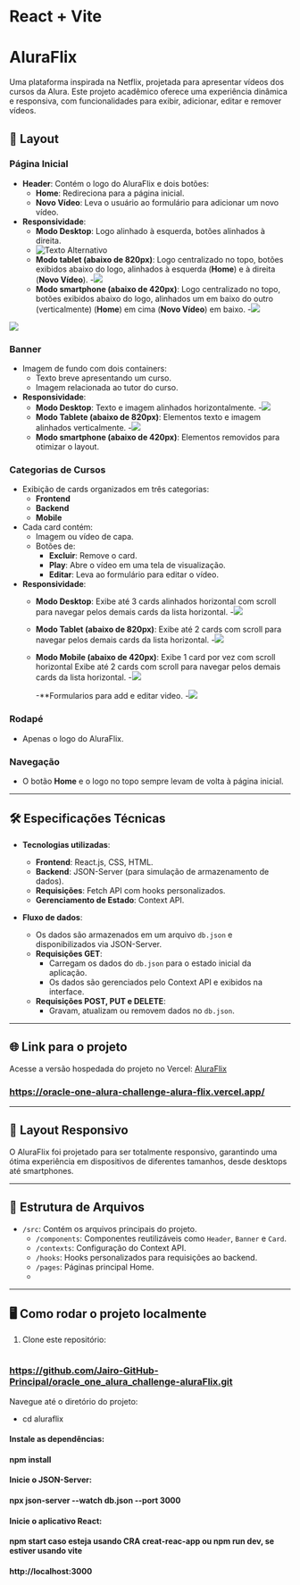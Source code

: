 # React + Vite
# AluraFlix

Uma plataforma inspirada na Netflix, projetada para apresentar vídeos dos cursos da Alura. Este projeto acadêmico oferece uma experiência dinâmica e responsiva, com funcionalidades para exibir, adicionar, editar e remover vídeos. 

## 🚀 Layout

### Página Inicial
- **Header**: Contém o logo do AluraFlix e dois botões:
  - **Home**: Redireciona para a página inicial.
  - **Novo Vídeo**: Leva o usuário ao formulário para adicionar um novo vídeo.
- **Responsividade**:
  - **Modo Desktop**: Logo alinhado à esquerda, botões alinhados à direita.
  - ![Texto Alternativo](https://github.com/Jairo-GitHub-Principal/oracle_one_alura_challenge-aluraFlix/blob/master/imgGithub/headerDesktop.jpg?raw=true)
  - **Modo tablet (abaixo de 820px)**: Logo centralizado no topo, botões exibidos abaixo do logo, alinhados à esquerda (**Home**) e à direita (**Novo Vídeo**).
   -![](https://github.com/Jairo-GitHub-Principal/oracle_one_alura_challenge-aluraFlix/blob/master/imgGithub/headerTablet.jpg?raw=true)
   - **Modo smartphone (abaixo de 420px)**: Logo centralizado no topo, botões exibidos abaixo do logo, alinhados  um em baixo do outro (verticalmente) (**Home**) em cima (**Novo Vídeo**) em baixo.
   -![](https://github.com/Jairo-GitHub-Principal/oracle_one_alura_challenge-aluraFlix/blob/master/imgGithub/headerSmartphone.jpg?raw=true)
<div>
  <img src="https://github.com/Jairo-GitHub-Principal/oracle_one_alura_challenge-aluraFlix/blob/master/imgGithub/headerSmartphone.jpg?raw=true"
</div>

### Banner
- Imagem de fundo com dois containers:
  - Texto breve apresentando um curso.
  - Imagem relacionada ao tutor do curso.
- **Responsividade**:
  - **Modo Desktop**: Texto e imagem alinhados horizontalmente.
   -![](https://github.com/Jairo-GitHub-Principal/oracle_one_alura_challenge-aluraFlix/blob/master/imgGithub/bannerDesktop.jpg?raw=true)
  - **Modo Tablete (abaixo de 820px)**: Elementos texto e imagem alinhados verticalmente.
   -![](https://github.com/Jairo-GitHub-Principal/oracle_one_alura_challenge-aluraFlix/blob/master/imgGithub/bannerTablet.jpg?raw=true)
  - **Modo smartphone (abaixo de 420px)**: Elementos removidos para otimizar o layout.

### Categorias de Cursos
- Exibição de cards organizados em três categorias:
  - **Frontend**
  - **Backend**
  - **Mobile**
- Cada card contém:
  - Imagem ou vídeo de capa.
  - Botões de:
    - **Excluir**: Remove o card.
    - **Play**: Abre o vídeo em uma tela de visualização.
    - **Editar**: Leva ao formulário para editar o vídeo.
- **Responsividade**:
  - **Modo Desktop**: Exibe até 3 cards alinhados  horizontal com scroll  para navegar pelos demais cards da lista horizontal.
   -![](https://github.com/Jairo-GitHub-Principal/oracle_one_alura_challenge-aluraFlix/blob/master/imgGithub/cardsDesktop.jpg?raw=true)
  - **Modo Tablet (abaixo de 820px)**: Exibe até 2 cards com scroll  para navegar pelos demais cards da lista horizontal.
   -![](https://github.com/Jairo-GitHub-Principal/oracle_one_alura_challenge-aluraFlix/blob/master/imgGithub/cardsTablet.jpg?raw=true)
  - **Modo Mobile (abaixo de 420px)**: Exibe 1 card por vez com scroll horizontal Exibe até 2 cards com scroll  para navegar pelos demais cards da lista horizontal.
   -![](https://github.com/Jairo-GitHub-Principal/oracle_one_alura_challenge-aluraFlix/blob/master/imgGithub/cardsSmartphone.jpg?raw=true)

    -**Formularios para add e editar video.
   -![](https://github.com/Jairo-GitHub-Principal/oracle_one_alura_challenge-aluraFlix/blob/master/imgGithub/addvideo.jpg?raw=true)

### Rodapé
- Apenas o logo do AluraFlix.

### Navegação
- O botão **Home** e o logo no topo sempre levam de volta à página inicial.

---

## 🛠️ Especificações Técnicas

- **Tecnologias utilizadas**:
  - **Frontend**: React.js, CSS, HTML.
  - **Backend**: JSON-Server (para simulação de armazenamento de dados).
  - **Requisições**: Fetch API com hooks personalizados.
  - **Gerenciamento de Estado**: Context API.
  
- **Fluxo de dados**:
  - Os dados são armazenados em um arquivo `db.json` e disponibilizados via JSON-Server.
  - **Requisições GET**:
    - Carregam os dados do `db.json` para o estado inicial da aplicação.
    - Os dados são gerenciados pelo Context API e exibidos na interface.
  - **Requisições POST, PUT e DELETE**:
    - Gravam, atualizam ou removem dados no `db.json`.

---

## 🌐 Link para o projeto
Acesse a versão hospedada do projeto no Vercel:
[AluraFlix](#)  
### https://oracle-one-alura-challenge-alura-flix.vercel.app/

---

## 📱 Layout Responsivo

O AluraFlix foi projetado para ser totalmente responsivo, garantindo uma ótima experiência em dispositivos de diferentes tamanhos, desde desktops até smartphones.

---

## 📂 Estrutura de Arquivos

- `/src`: Contém os arquivos principais do projeto.
  - `/components`: Componentes reutilizáveis como `Header`, `Banner` e `Card`.
  - `/contexts`: Configuração do Context API.
  - `/hooks`: Hooks personalizados para requisições ao backend.
  - `/pages`: Páginas principal Home.
  - 

---

## 🖥️ Como rodar o projeto localmente

1. Clone este repositório:
   ```bash
 ###  https://github.com/Jairo-GitHub-Principal/oracle_one_alura_challenge-aluraFlix.git
   
   Navegue até o diretório do projeto:
* cd aluraflix

#### Instale as dependências:

#### npm install

#### Inicie o JSON-Server:

#### npx json-server --watch db.json --port 3000
#### Inicie o aplicativo React:

#### npm start  caso esteja usando CRA creat-reac-app ou npm run dev, se estiver usando vite


#### http://localhost:3000

```bash

